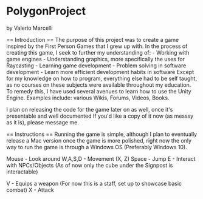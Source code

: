 # PolygonProject
by Valerio Marcelli

== Introduction == 
The purpose of this project was to create a game inspired by the First Person Games that I grew up with. 
In the process of creating this game, I seek to further my understanding of:
    - Working with game engines
    - Understanding graphics, more specifically the uses for Raycasting
    - Learning game development
    - Problem solving in software development
    - Learn more efficient development habits in software
Except for my knowledge on how to program, everything else had to be self taught, as no courses
on these subjects were available throughout my education. To remedy this, I have used several 
avenues to learn how to use the Unity Engine. Examples include: various Wikis, Forums, Videos, Books.

I plan on releasing the code for the game later on as well, once it's presentable and well documented
If you'd like a copy of it now (as messsy as it is), please message me.


== Instructions == 
Running the game is simple, although I plan to eventually release a Mac version once the game
is more polished, right now the only way to run the game is through a Windows OS (Preferably Windows 10).

Mouse - Look around
W,A,S,D - Movement (X, Z)
Space - Jump
E - Interact with NPCs/Objects (As of now only the cube under the Signpost is interactable)

V - Equips a weapon (For now this is a staff, set up to showcase basic combat)
X - Attack

